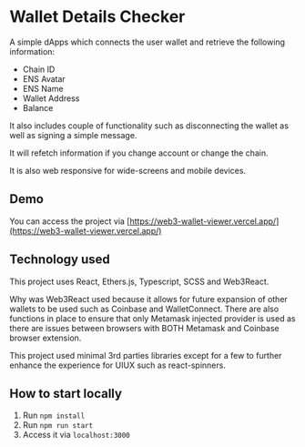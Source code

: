 # Wallet Details Checker

A simple dApps which connects the user wallet and retrieve the following information:

- Chain ID
- ENS Avatar
- ENS Name
- Wallet Address
- Balance

It also includes couple of functionality such as disconnecting the wallet as well as signing a simple message.

It will refetch information if you change account or change the chain.

It is also web responsive for wide-screens and mobile devices.

## Demo

You can access the project via [https://web3-wallet-viewer.vercel.app/](https://web3-wallet-viewer.vercel.app/)

## Technology used

This project uses React, Ethers.js, Typescript, SCSS and Web3React.

Why was Web3React used because it allows for future expansion of other wallets to be used such as Coinbase and WalletConnect. There are also functions in place to ensure that only Metamask injected provider is used as there are issues between browsers with BOTH Metamask and Coinbase browser extension.

This project used minimal 3rd parties libraries except for a few to further enhance the experience for UIUX such as react-spinners.

## How to start locally

1. Run `npm install`
2. Run `npm run start`
3. Access it via `localhost:3000`
